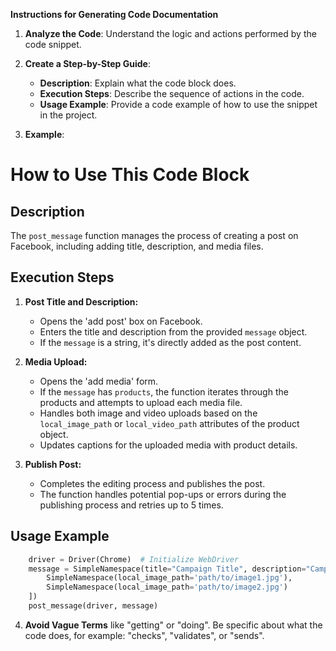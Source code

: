 **Instructions for Generating Code Documentation**

1. **Analyze the Code**: Understand the logic and actions performed by the code snippet.

2. **Create a Step-by-Step Guide**:
    - **Description**: Explain what the code block does.
    - **Execution Steps**: Describe the sequence of actions in the code.
    - **Usage Example**: Provide a code example of how to use the snippet in the project.

3. **Example**:

How to Use This Code Block
=========================================================================================

Description
-------------------------
The `post_message` function manages the process of creating a post on Facebook, including adding title, description, and media files.

Execution Steps
-------------------------
1. **Post Title and Description:**
    - Opens the 'add post' box on Facebook.
    - Enters the title and description from the provided `message` object.
    - If the `message` is a string, it's directly added as the post content.

2. **Media Upload:**
    - Opens the 'add media' form.
    - If the `message` has `products`, the function iterates through the products and attempts to upload each media file.
    - Handles both image and video uploads based on the `local_image_path` or `local_video_path` attributes of the product object.
    - Updates captions for the uploaded media with product details.

3. **Publish Post:**
    - Completes the editing process and publishes the post.
    - The function handles potential pop-ups or errors during the publishing process and retries up to 5 times.

Usage Example
-------------------------

```python
    driver = Driver(Chrome)  # Initialize WebDriver
    message = SimpleNamespace(title="Campaign Title", description="Campaign Description", products=[
        SimpleNamespace(local_image_path='path/to/image1.jpg'),
        SimpleNamespace(local_image_path='path/to/image2.jpg')
    ]) 
    post_message(driver, message)
```

4. **Avoid Vague Terms** like "getting" or "doing". Be specific about what the code does, for example: "checks", "validates", or "sends".